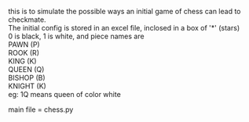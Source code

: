 this is to simulate the possible ways an initial game of chess can lead to checkmate.  
The initial config is stored in an excel file, inclosed in a box of '*' (stars)  
0 is black, 1 is white, and piece names are  
    PAWN (P)  
	ROOK (R)  
    KING (K)  
	QUEEN (Q)  
	BISHOP (B)  
	KNIGHT (K)  
eg: 1Q means queen of color white  

main file = chess.py